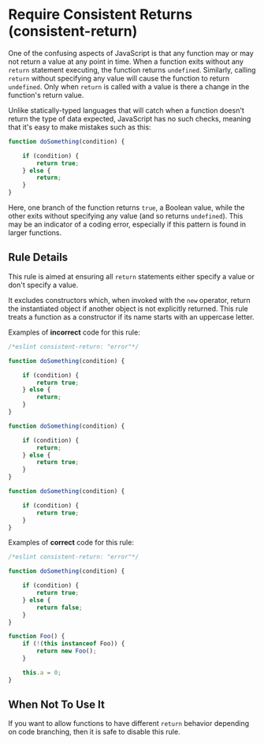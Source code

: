 # Require Consistent Returns (consistent-return)

One of the confusing aspects of JavaScript is that any function may or may not return a value at any point in time. When a function exits without any `return` statement executing, the function returns `undefined`. Similarly, calling `return` without specifying any value will cause the function to return `undefined`. Only when `return` is called with a value is there a change in the function's return value.

Unlike statically-typed languages that will catch when a function doesn't return the type of data expected, JavaScript has no such checks, meaning that it's easy to make mistakes such as this:

```js
function doSomething(condition) {

    if (condition) {
        return true;
    } else {
        return;
    }
}
```

Here, one branch of the function returns `true`, a Boolean value, while the other exits without specifying any value (and so returns `undefined`). This may be an indicator of a coding error, especially if this pattern is found in larger functions.

## Rule Details

This rule is aimed at ensuring all `return` statements either specify a value or don't specify a value.

It excludes constructors which, when invoked with the `new` operator, return the instantiated object if another object is not explicitly returned.  This rule treats a function as a constructor if its name starts with an uppercase letter.

Examples of **incorrect** code for this rule:

```js
/*eslint consistent-return: "error"*/

function doSomething(condition) {

    if (condition) {
        return true;
    } else {
        return;
    }
}

function doSomething(condition) {

    if (condition) {
        return;
    } else {
        return true;
    }
}

function doSomething(condition) {

    if (condition) {
        return true;
    }
}
```

Examples of **correct** code for this rule:

```js
/*eslint consistent-return: "error"*/

function doSomething(condition) {

    if (condition) {
        return true;
    } else {
        return false;
    }
}

function Foo() {
    if (!(this instanceof Foo)) {
        return new Foo();
    }

    this.a = 0;
}
```

## When Not To Use It

If you want to allow functions to have different `return` behavior depending on code branching, then it is safe to disable this rule.
